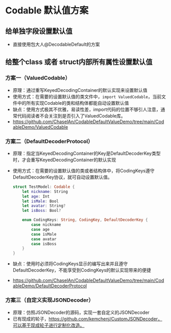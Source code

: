 # Codable 默认值方案

## 给单独字段设置默认值

* 直接使用包大人@DecodableDefault的方案

## 给整个class 或者 struct内部所有属性设置默认值

### 方案一（ValuedCodable）

* 原理：通过重写KeyedDecodingContainer的默认实现来设置默认值
* 使用方式：在需要的设置默认值的类文件中，`import ValuedCodable`，当前文件中的所有实现Codable的类和结构体都能自动设置默认值
* 缺点：使用方式极其不优雅，易读性差，import代码的位置不够引人注意，通常代码阅读者不会关注到是否引入了ValuedCodable库。
* https://github.com/ChaselAn/CodableDefaultValueDemo/tree/main/CodableDemo/ValuedCodable

### 方案二（DefaultDecoderProtocol）

* 原理：指定当KeyedDecodingContainer的Key是DefaultDecoderKey类型时，才会重写KeyedDecodingContainer的默认实现

* 使用方式：在需要的设置默认值的类或者结构体中，将CodingKeys遵守DefaultDecoderKey协议，就可自动设置默认值。

  ```swift
  struct TestModel: Codable {
      let nickname: String
      let age: Int
      let isMale: Bool
      let avatar: String?
      let isBoss: Bool?
  
      enum CodingKeys: String, CodingKey, DefaultDecoderKey {
          case nickname
          case age
          case isMale
          case avatar
          case isBoss
      }
  }
  ```

* 缺点：使用时必须将CodingKeys显示的编写出来并且遵守DefaultDecoderKey，不能享受到CodingKeys的默认实现带来的便捷

* https://github.com/ChaselAn/CodableDefaultValueDemo/tree/main/CodableDemo/DefaultDecoderProtocol

### 方案三（自定义实现JSONDecoder）

* 原理：仿照JSONDecoder的源码，实现一套自定义的JSONDecoder
* 已有现成的轮子，https://github.com/kemchenj/CustomJSONDecoder，可以基于现成轮子进行定制化改造。

